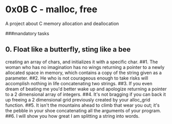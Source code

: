 # 0x0B C - malloc, free
A project about C memory allocation and deallocation

###mandatory tasks
## 0. Float like a butterfly, sting like a bee
creating an array of chars, and initializes it with a specific char.
##1. The woman who has no imagination has no wings
returning a pointer to a newly allocated space in memory, which contains a copy of the string given as a parameter.
##2. He who is not courageous enough to take risks will accomplish nothing in life
concatenating two strings.
##3. If you even dream of beating me you'd better wake up and apologize
returning a pointer to a 2 dimensional array of integers.
##4. It's not bragging if you can back it up
freeing a 2 dimensional grid previously created by your alloc_grid function.
##5. It isn't the mountains ahead to climb that wear you out; it's the pebble in your shoe
concatenating all the arguments of your program.
##6. I will show you how great I am
splitting a string into words.
